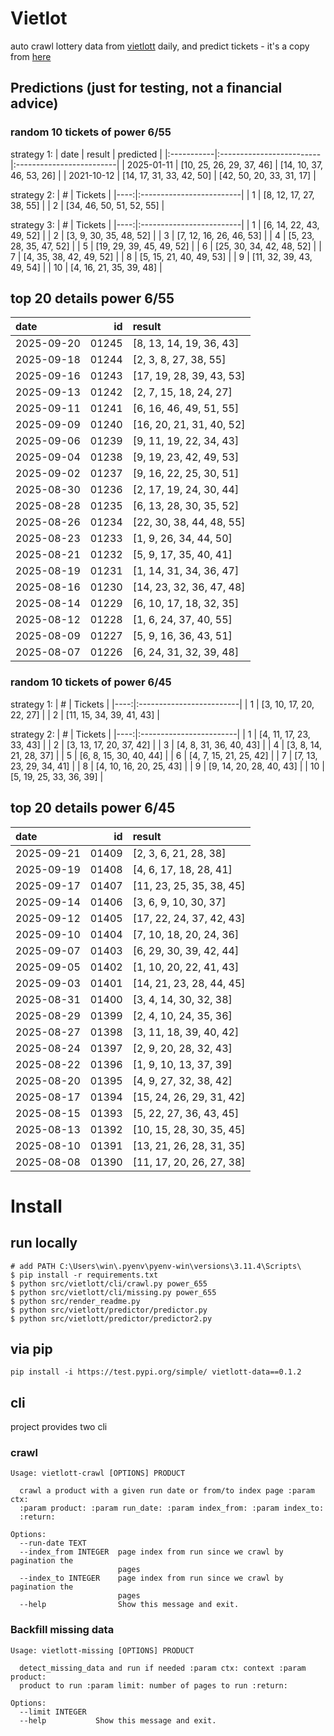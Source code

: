 # Vietlot
auto crawl lottery data from [vietlott](https://vietlott.vn) daily, and predict tickets - it's a copy from [here](https://github.com/vietvudanh/vietlott-data)
## Predictions (just for testing, not a financial advice)
### random 10 tickets of power 6/55

strategy 1:
| date       | result                   | predicted                |
|:-----------|:-------------------------|:-------------------------|
| 2025-01-11 | [10, 25, 26, 29, 37, 46] | [14, 10, 37, 46, 53, 26] |
| 2021-10-12 | [14, 17, 31, 33, 42, 50] | [42, 50, 20, 33, 31, 17] |

strategy 2:
|   # | Tickets                  |
|----:|:-------------------------|
|   1 | [8, 12, 17, 27, 38, 55]  |
|   2 | [34, 46, 50, 51, 52, 55] |

strategy 3:
|   # | Tickets                  |
|----:|:-------------------------|
|   1 | [6, 14, 22, 43, 49, 52]  |
|   2 | [3, 9, 30, 35, 48, 52]   |
|   3 | [7, 12, 16, 26, 46, 53]  |
|   4 | [5, 23, 28, 35, 47, 52]  |
|   5 | [19, 29, 39, 45, 49, 52] |
|   6 | [25, 30, 34, 42, 48, 52] |
|   7 | [4, 35, 38, 42, 49, 52]  |
|   8 | [5, 15, 21, 40, 49, 53]  |
|   9 | [11, 32, 39, 43, 49, 54] |
|  10 | [4, 16, 21, 35, 39, 48]  |

## top 20 details power 6/55
| date       |    id | result                   |
|:-----------|------:|:-------------------------|
| 2025-09-20 | 01245 | [8, 13, 14, 19, 36, 43]  |
| 2025-09-18 | 01244 | [2, 3, 8, 27, 38, 55]    |
| 2025-09-16 | 01243 | [17, 19, 28, 39, 43, 53] |
| 2025-09-13 | 01242 | [2, 7, 15, 18, 24, 27]   |
| 2025-09-11 | 01241 | [6, 16, 46, 49, 51, 55]  |
| 2025-09-09 | 01240 | [16, 20, 21, 31, 40, 52] |
| 2025-09-06 | 01239 | [9, 11, 19, 22, 34, 43]  |
| 2025-09-04 | 01238 | [9, 19, 23, 42, 49, 53]  |
| 2025-09-02 | 01237 | [9, 16, 22, 25, 30, 51]  |
| 2025-08-30 | 01236 | [2, 17, 19, 24, 30, 44]  |
| 2025-08-28 | 01235 | [6, 13, 28, 30, 35, 52]  |
| 2025-08-26 | 01234 | [22, 30, 38, 44, 48, 55] |
| 2025-08-23 | 01233 | [1, 9, 26, 34, 44, 50]   |
| 2025-08-21 | 01232 | [5, 9, 17, 35, 40, 41]   |
| 2025-08-19 | 01231 | [1, 14, 31, 34, 36, 47]  |
| 2025-08-16 | 01230 | [14, 23, 32, 36, 47, 48] |
| 2025-08-14 | 01229 | [6, 10, 17, 18, 32, 35]  |
| 2025-08-12 | 01228 | [1, 6, 24, 37, 40, 55]   |
| 2025-08-09 | 01227 | [5, 9, 16, 36, 43, 51]   |
| 2025-08-07 | 01226 | [6, 24, 31, 32, 39, 48]  |

### random 10 tickets of power 6/45

strategy 1:
|   # | Tickets                  |
|----:|:-------------------------|
|   1 | [3, 10, 17, 20, 22, 27]  |
|   2 | [11, 15, 34, 39, 41, 43] |

strategy 2:
|   # | Tickets                 |
|----:|:------------------------|
|   1 | [4, 11, 17, 23, 33, 43] |
|   2 | [3, 13, 17, 20, 37, 42] |
|   3 | [4, 8, 31, 36, 40, 43]  |
|   4 | [3, 8, 14, 21, 28, 37]  |
|   5 | [6, 8, 15, 30, 40, 44]  |
|   6 | [4, 7, 15, 21, 25, 42]  |
|   7 | [7, 13, 23, 29, 34, 41] |
|   8 | [4, 10, 16, 20, 25, 43] |
|   9 | [9, 14, 20, 28, 40, 43] |
|  10 | [5, 19, 25, 33, 36, 39] |

## top 20 details power 6/45
| date       |    id | result                   |
|:-----------|------:|:-------------------------|
| 2025-09-21 | 01409 | [2, 3, 6, 21, 28, 38]    |
| 2025-09-19 | 01408 | [4, 6, 17, 18, 28, 41]   |
| 2025-09-17 | 01407 | [11, 23, 25, 35, 38, 45] |
| 2025-09-14 | 01406 | [3, 6, 9, 10, 30, 37]    |
| 2025-09-12 | 01405 | [17, 22, 24, 37, 42, 43] |
| 2025-09-10 | 01404 | [7, 10, 18, 20, 24, 36]  |
| 2025-09-07 | 01403 | [6, 29, 30, 39, 42, 44]  |
| 2025-09-05 | 01402 | [1, 10, 20, 22, 41, 43]  |
| 2025-09-03 | 01401 | [14, 21, 23, 28, 44, 45] |
| 2025-08-31 | 01400 | [3, 4, 14, 30, 32, 38]   |
| 2025-08-29 | 01399 | [2, 4, 10, 24, 35, 36]   |
| 2025-08-27 | 01398 | [3, 11, 18, 39, 40, 42]  |
| 2025-08-24 | 01397 | [2, 9, 20, 28, 32, 43]   |
| 2025-08-22 | 01396 | [1, 9, 10, 13, 37, 39]   |
| 2025-08-20 | 01395 | [4, 9, 27, 32, 38, 42]   |
| 2025-08-17 | 01394 | [15, 24, 26, 29, 31, 42] |
| 2025-08-15 | 01393 | [5, 22, 27, 36, 43, 45]  |
| 2025-08-13 | 01392 | [10, 15, 28, 30, 35, 45] |
| 2025-08-10 | 01391 | [13, 21, 26, 28, 31, 35] |
| 2025-08-08 | 01390 | [11, 17, 20, 26, 27, 38] |

<!---
stats 6/55 all time - stats.to_markdown(index=False)
stats 6/55 -15d - stats_15d.to_markdown(index=False)
stats 6/55 -30d - stats_30d.to_markdown(index=False)
stats 6/55 -60d - stats_60d.to_markdown(index=False)
stats 6/55 -90d - stats_90d.to_markdown(index=False)
-->

# Install
 
## run locally

```shell
# add PATH C:\Users\win\.pyenv\pyenv-win\versions\3.11.4\Scripts\
$ pip install -r requirements.txt
$ python src/vietlott/cli/crawl.py power_655
$ python src/vietlott/cli/missing.py power_655
$ python src/render_readme.py
$ python src/vietlott/predictor/predictor.py
$ python src/vietlott/predictor/predictor2.py
```
 
## via pip

```shell
pip install -i https://test.pypi.org/simple/ vietlott-data==0.1.2
```

## cli
project provides two cli

### crawl
```shell
Usage: vietlott-crawl [OPTIONS] PRODUCT

  crawl a product with a given run date or from/to index page :param ctx:
  :param product: :param run_date: :param index_from: :param index_to:
  :return:

Options:
  --run-date TEXT
  --index_from INTEGER  page index from run since we crawl by pagination the
                        pages
  --index_to INTEGER    page index from run since we crawl by pagination the
                        pages
  --help                Show this message and exit.
```

### Backfill missing data

```shell
Usage: vietlott-missing [OPTIONS] PRODUCT

  detect_missing_data and run if needed :param ctx: context :param product:
  product to run :param limit: number of pages to run :return:

Options:
  --limit INTEGER
  --help           Show this message and exit.
```

